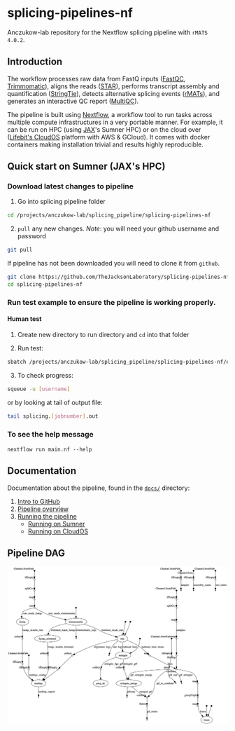 # splicing-pipelines-nf
Anczukow-lab repository for the Nextflow splicing pipeline with `rMATS 4.0.2`.

## Introduction

The workflow processes raw data from FastQ inputs 
([FastQC](https://www.bioinformatics.babraham.ac.uk/projects/fastqc/),
    [Trimmomatic](http://www.usadellab.org/cms/?page=trimmomatic)), aligns the reads
        ([STAR](https://github.com/alexdobin/STAR)), performs transcript assembly and quantification
            ([StringTie](https://ccb.jhu.edu/software/stringtie/)), detects alternative splicing events
                ([rMATs](http://rnaseq-mats.sourceforge.net/)), and generates an interactive QC report
                    ([MultiQC](http://multiqc.info/)).

The pipeline is built using [Nextflow](https://www.nextflow.io), a workflow tool to run tasks across multiple compute infrastructures in a very portable manner. For example, it can be run on HPC (using [JAX](https://www.jax.org/)'s Sumner HPC) or on the cloud over ([Lifebit's CloudOS](https://lifebit.ai/cloudos) platform with AWS & GCloud). It comes with docker containers making installation trivial and results highly reproducible.

## Quick start on Sumner (JAX's HPC)

### Download latest changes to pipeline 

1) Go into splicing pipeline folder 
```bash
cd /projects/anczukow-lab/splicing_pipeline/splicing-pipelines-nf
```

2) `pull` any new changes. *Note*: you will need your github username and password

```bash
git pull
```
If pipeline has not been downloaded you will need to clone it from `github`. 

```bash
git clone https://github.com/TheJacksonLaboratory/splicing-pipelines-nf.git
cd splicing-pipelines-nf
```   

### Run test example to ensure the pipeline is working properly. 

#### Human test

1) Create new directory to run directory and `cd` into that folder

2) Run test: 

```bash
sbatch /projects/anczukow-lab/splicing_pipeline/splicing-pipelines-nf/examples/human_test/human_test_main.pbs
```
3) To check progress: 

```bash
squeue -u [username]
```

or by looking at tail of output file: 

```bash
tail splicing.[jobnumber].out
```

### To see the help message
```
nextflow run main.nf --help
```

## Documentation

Documentation about the pipeline, found in the [`docs/`](docs) directory:

1. [Intro to GitHub](docs/github.md)
2. [Pipeline overview](docs/pipeline_overview.md)
3. [Running the pipeline](docs/usage.md)
    * [Running on Sumner](docs/run_on_sumner.md)
    * [Running on CloudOS](docs/run_on_cloudos.md)

## Pipeline DAG
![splicing_pip_dag](https://raw.githubusercontent.com/lifebit-ai/images/master/jax_splicing/splicing_pip_dag.png)
